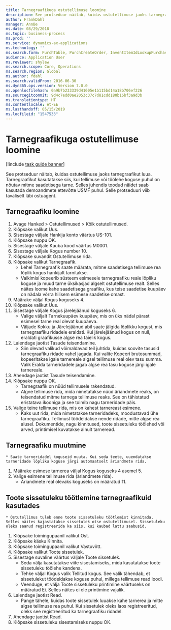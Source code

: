 ```yaml
---
title: Tarnegraafikuga ostutellimuse loomine
description: See protseduur näitab, kuidas ostutellimuse jaoks tarnegraafikut luua.
author: FrankDahl
manager: AnnBe
ms.date: 08/29/2018
ms.topic: business-process
ms.prod: ''
ms.service: dynamics-ax-applications
ms.technology: ''
ms.search.form: PurchTable, PurchCreateOrder, InventItemIdLookupPurchase, PurchDeliverySchedule, PurchEditLines
audience: Application User
ms.reviewer: shylaw
ms.search.scope: Core, Operations
ms.search.region: Global
ms.author: fdahl
ms.search.validFrom: 2016-06-30
ms.dyn365.ops.version: Version 7.0.0
ms.openlocfilehash: 0a9b7b233339d41605e1b115bd14a18b706ef226
ms.sourcegitcommit: 9d4c7edd0ae2053c37c7d81cdd180b16bf3a9d3b
ms.translationtype: HT
ms.contentlocale: et-EE
ms.lasthandoff: 05/15/2019
ms.locfileid: "1547533"
---
```

# <a name="create-a-purchase-order-with-a-delivery-schedule"></a>Tarnegraafikuga ostutellimuse loomine

[!include [task guide banner](../../includes/task-guide-banner.md)]

See protseduur näitab, kuidas ostutellimuse jaoks tarnegraafikut luua. Tarnegraafikut kasutatakse siis, kui tellimuse või töölehe koguse puhul on nõutav mitme saadetisega tarne. Selles juhendis toodud näidet saab kasutada demoandmete ettevõtte USMF puhul. Selle protseduuri viib tavaliselt läbi ostuagent.


## <a name="create-a-delivery-schedule"></a>Tarnegraafiku loomine
1. Avage Hanked > Ostutellimused > Kõik ostutellimused.
2. Klõpsake valikut Uus.
3. Sisestage väljale Hankija konto väärtus US-101.
4. Klõpsake nuppu OK.
5. Sisestage väljale Kauba kood väärtus M0001.
6. Sisestage väljale Kogus number 10.
7. Klõpsake suvandit Ostutellimuse rida.
8. Klõpsake valikut Tarnegraafik.
    * Lehel Tarnegraafik saate määrata, mitme saadetisega tellimuse rea lõplik kogus hankijalt tarnitakse.  
    * Vaikimisi kopeerib süsteem esimesele tarnegraafiku reale lõpliku koguse ja muud tarne üksikasjad algselt ostutellimuse realt. Selles näites loome kahe saadetisega graafiku, kus teise saadetise kuupäev on nädala võrra hilisem esimese saadetise omast.  
9. Määrake väljal Kogus koguseks 4.
10. Klõpsake valikut Uus.
11. Sisestage väljale Kogus järelejäänud koguseks 6.
    * Valige väljalt Tarnekuupäev kuupäev, mis on üks nädal pärast esimesel tarne real olevat kuupäeva.  
    * Väljade Kokku ja Järelejäänud abil saate jälgida lõplikku kogust, mis tarnegraafiku ridadele eraldati. Kui järelejäänud kogus on null, eraldati graafikusse algse rea täielik kogus.  
12. Laiendage jaotist Tasude teisendamine.
    * Siin olevad valikud võimaldavad teil juhtida, kuidas soovite tasusid tarnegraafiku ridade vahel jagada. Kui valite Kopeeri brutosummad, kopeeritakse igale tarnereale algsel tellimuse real olev tasu summa. Valik Eralda tarneridadele jagab algse rea tasu koguse järgi igale tarnereale.  
13. Ahendage jaotist Tasude teisendamine.
14. Klõpsake nuppu OK.
    * Tarnegraafik on nüüd tellimusele rakendatud.  
    * Algne tellimuse rida, mida nimetatakse nüüd äriandmete reaks, on teisendatud mitme tarnega tellimuse reaks. See on tähistatud eristatava ikooniga ja see toimib nagu tarneridade päis.  
15. Valige teine tellimuse rida, mis on kahest tarnereast esimene.
    * Kaks uut rida, mida nimetatakse tarneridadeks, moodustavad ühe tarnegraafiku. Tellimust töödeldakse nende ridade, mitte algse rea alusel. Dokumentide, nagu kinnitused, toote sissetuleku töölehed või arved, printimisel kuvatakse ainult tarneread.  

## <a name="change-the-delivery-schedule"></a>Tarnegraafiku muutmine
    * Saate tarneridadel koguseid muuta. Kui seda teete, uuendatakse tarneridade lõpliku koguse järgi automaatselt äriandmete rida.  
1. Määrake esimese tarnerea väljal Kogus koguseks 4 asemel 5.
2. Valige esimene tellimuse rida (äriandmete rida).
    * Äriandmete real olevaks koguseks on määratud 11.  

## <a name="process-product-receipt-using-delivery-schedules"></a>Toote sissetuleku töötlemine tarnegraafikuid kasutades
    * Ostutellimus tuleb enne toote sissetuleku töötlemist kinnitada. Selles näites kajastatakse sissetulek otse ostutellimusel. Sissetuleku oleks saanud registreerida ka siis, kui kaubad lattu saabusid.  
1. Klõpsake toimingupaanil valikut Ost.
2. Klõpsake käsku Kinnita.
3. Klõpsake toimingupaanil valikut Vastuvõtt.
4. Klõpsake valikut Toote sissetulek.
5. Sisestage suvaline väärtus väljale Toote sissetulek.
    * Seda välja kasutatakse viite sisestamiseks, mida kasutatakse toote sissetuleku töölehe kandena.  
    * Tehke väljal Kogus valik Tellitud kogus. See valik tähendab, et sissetulekut töödeldakse koguse puhul, millega tellimuse read loodi.  
    * Veenduge, et välja Toote sissetuleku printimine väärtuseks on määratud Ei. Selles näites ei ole printimine vajalik.  
6. Laiendage jaotist Read.
    * Pange tähele, kuidas toote sissetulek luuakse kahe tarnerea ja mitte algse tellimuse rea puhul. Kui sissetulek oleks laos registreeritud, oleks see registreeritud ka tarnegraafiku ridadel.  
7. Ahendage jaotist Read.
8. Klõpsake sissetuleku sisestamiseks nuppu OK.

